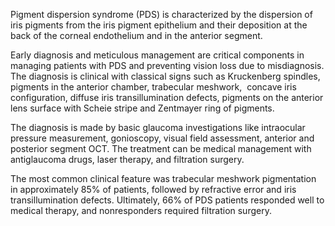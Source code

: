 Pigment dispersion syndrome (PDS) is characterized by the dispersion of iris pigments from the iris pigment epithelium and their deposition at the back of the corneal endothelium and in the anterior segment.

Early diagnosis and meticulous management are critical components in managing patients with PDS and preventing vision loss due to misdiagnosis. The diagnosis is clinical with classical signs such as Kruckenberg spindles, pigments in the anterior chamber, trabecular meshwork,  concave iris configuration, diffuse iris transillumination defects, pigments on the anterior lens surface with Scheie stripe and Zentmayer ring of pigments.

The diagnosis is made by basic glaucoma investigations like intraocular pressure measurement, gonioscopy, visual field assessment, anterior and posterior segment OCT. The treatment can be medical management with antiglaucoma drugs, laser therapy, and filtration surgery.

The most common clinical feature was trabecular meshwork pigmentation in approximately 85% of patients, followed by refractive error and iris transillumination defects. Ultimately, 66% of PDS patients responded well to medical therapy, and nonresponders required filtration surgery.